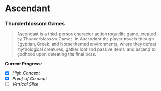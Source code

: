 # Ascendant
### Thunderblossom Games

> Ascendant is a third-person character action roguelite game, created by Thunderblossom Games. In Ascendant the player travels through Egyptian, Greek, and Norse themed environments, where they defeat mythological creatures, gather loot and passive items, and ascend to godhood upon defeating the final boss.

**Current Progress:**
- [x] *High Concept*
- [x] *Proof of Concept*
- [ ] *Vertical Slice*
